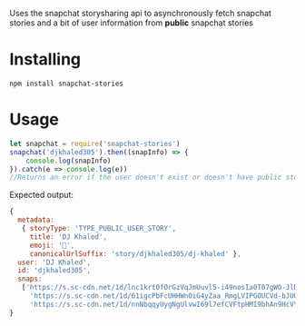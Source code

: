 Uses the snapchat storysharing api to asynchronously fetch snapchat stories and a bit of user information from **public** snapchat stories

# Installing
```npm install snapchat-stories```

# Usage
```javascript
let snapchat = require('snapchat-stories')
snapchat('djkhaled305').then((snapInfo) => {
    console.log(snapInfo)
}).catch(e => console.log(e))
//Returns an error if the user doesn't exist or doesn't have public stories enabled.
```
Expected output:
```javascript
{
  metadata:
   { storyType: 'TYPE_PUBLIC_USER_STORY',
     title: 'DJ Khaled',
     emoji: '🔑',
     canonicalUrlSuffix: 'story/djkhaled305/dj-khaled' },
  user: 'DJ Khaled',
  id: 'djkhaled305',
  snaps:
   ['https://s.sc-cdn.net/1d/lnc1krt0fOrGzVqJmUuvl5-i49nosIa0T07gWO-JlDI=/default/embedded.mp4',
     'https://s.sc-cdn.net/1d/61igcPbFcUHHWnOiG4yZaa_RmgLVIPGOUCVd-bJUGGs=/default/embedded.mp4',
     'https://s.sc-cdn.net/1d/nnNbqqyUygNgUlvwI69l7efCVFtpHMI9bhAn9HcVYsM=/default/embedded.mp4']
}
```
